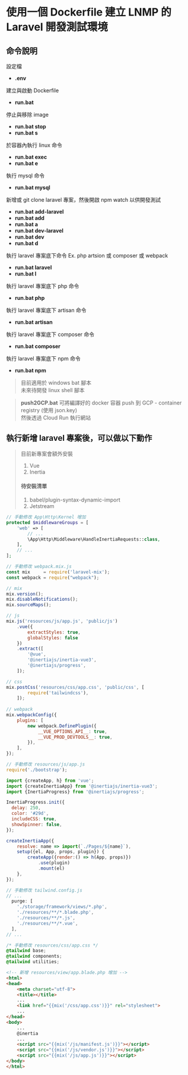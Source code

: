 # 使用一個 Dockerfile 建立 LNMP 的 Laravel 開發測試環境

## 命令說明 ##
設定檔
* **.env**

建立與啟動 Dockerfile
* **run.bat**

停止與移除 image
* **run.bat stop**  
* **run.bat s**

於容器內執行 linux 命令
* **run.bat exec**  
* **run.bat e**

執行 mysql 命令
* **run.bat mysql**

新增或 git clone laravel 專案，然後開啟 npm watch 以供開發測試
* **run.bat add-laravel**  
* **run.bat add**  
* **run.bat a**  
* **run.bat dev-laravel**  
* **run.bat dev**  
* **run.bat d**

執行 laravel 專案底下命令 Ex. php artsion 或 composer 或 webpack
* **run.bat laravel**  
* **run.bat l**

執行 laravel 專案底下 php 命令
* **run.bat php**

執行 laravel 專案底下 artisan 命令
* **run.bat artisan**

執行 laravel 專案底下 composer 命令
* **run.bat composer**

執行 laravel 專案底下 npm 命令
* **run.bat npm**

> 目前適用於 windows bat 腳本  
> 未來待開發 linux shell 腳本

> **push2GCP.bat** 可將編譯好的 docker 容器 push 到 GCP - container registry (使用 json.key)  
> 然後透過 Cloud Run 執行網站

## 執行新增 laravel 專案後，可以做以下動作 ##
> 目前新專案會額外安裝 
> 1. Vue  
> 1. Inertia  
> #### 待安裝清單 ####
> 1. babel/plugin-syntax-dynamic-import  
> 2. Jetstream  

```php
// 手動修改 App\Http\Kernel 增加
protected $middlewareGroups = [
	'web' => [
	    // ...
	    \App\Http\Middleware\HandleInertiaRequests::class,
	],
	// ...
];
```

```js
// 手動修改 webpack.mix.js
const mix     = require('laravel-mix');
const webpack = require("webpack");

// mix
mix.version();
mix.disableNotifications();
mix.sourceMaps();

// js
mix.js('resources/js/app.js', 'public/js')
    .vue({
        extractStyles: true,
        globalStyles: false
    })
    .extract([
        '@vue',
        '@inertiajs/inertia-vue3',
        '@inertiajs/progress',
    ]);

// css
mix.postCss('resources/css/app.css', 'public/css', [
        require('tailwindcss'),
    ]);
    
// webpack
mix.webpackConfig({
    plugins: [
        new webpack.DefinePlugin({
            __VUE_OPTIONS_API__: true,
            __VUE_PROD_DEVTOOLS__: true,
        }),
    ],
});
```

```js
// 手動修改 resources/js/app.js
require('./bootstrap');

import {createApp, h} from 'vue';
import {createInertiaApp} from '@inertiajs/inertia-vue3';
import {InertiaProgress} from '@inertiajs/progress';

InertiaProgress.init({
  delay: 250,
  color: '#29d',
  includeCSS: true,
  showSpinner: false,
});

createInertiaApp({
  	resolve: name => import(`./Pages/${name}`),
  	setup({el, App, props, plugin}) {
    	createApp({render:() => h(App, props)})
      		.use(plugin)
      		.mount(el)
  	},
});
```

```js
// 手動修改 tailwind.config.js
// ...
  purge: [
    './storage/framework/views/*.php',
    './resources/**/*.blade.php',
    './resources/**/*.js',
    './resources/**/*.vue',
  ],
// ...
```

```css
/* 手動修改 resources/css/app.css */
@tailwind base;
@tailwind components;
@tailwind utilities;
```

```html
<!-- 新增 resources/view/app.blade.php 增加 -->
<html>
<head>
	<meta charset="utf-8">
	<title></title>
	...
	<link href="{{mix('/css/app.css')}}" rel="stylesheet">
	...
</head>
<body>
	...
	@inertia
	...
	<script src="{{mix('/js/manifest.js')}}"></script>
	<script src="{{mix('/js/vendor.js')}}"></script>
	<script src="{{mix('/js/app.js')}}"></script>
</body>
</html>
```